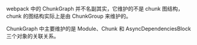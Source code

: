 webpack 中的 ChunkGraph 并不名副其实，它维护的不是 chunk 图结构，chunk 的图结构实际上是由 ChunkGroup 来维护的。

ChunkGraph 中主要维护的是 Module、Chunk 和 AsyncDependenciesBlock 三个对象的关联关系。
